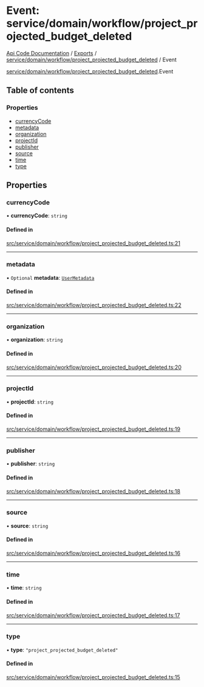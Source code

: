 # Event: service/domain/workflow/project_projected_budget_deleted
[Api Code Documentation](../README.md) / [Exports](../modules.md) / [service/domain/workflow/project\_projected\_budget\_deleted](../modules/service_domain_workflow_project_projected_budget_deleted.md) / Event

[service/domain/workflow/project\_projected\_budget\_deleted](../modules/service_domain_workflow_project_projected_budget_deleted.md).Event

## Table of contents

### Properties

- [currencyCode](service_domain_workflow_project_projected_budget_deleted.Event.md#currencycode)
- [metadata](service_domain_workflow_project_projected_budget_deleted.Event.md#metadata)
- [organization](service_domain_workflow_project_projected_budget_deleted.Event.md#organization)
- [projectId](service_domain_workflow_project_projected_budget_deleted.Event.md#projectid)
- [publisher](service_domain_workflow_project_projected_budget_deleted.Event.md#publisher)
- [source](service_domain_workflow_project_projected_budget_deleted.Event.md#source)
- [time](service_domain_workflow_project_projected_budget_deleted.Event.md#time)
- [type](service_domain_workflow_project_projected_budget_deleted.Event.md#type)

## Properties

### currencyCode

• **currencyCode**: `string`

#### Defined in

[src/service/domain/workflow/project_projected_budget_deleted.ts:21](https://github.com/openkfw/TruBudget/blob/c993c60c/api/src/service/domain/workflow/project_projected_budget_deleted.ts#L21)

___

### metadata

• `Optional` **metadata**: [`UserMetadata`](../modules/service_domain_metadata.md#usermetadata)

#### Defined in

[src/service/domain/workflow/project_projected_budget_deleted.ts:22](https://github.com/openkfw/TruBudget/blob/c993c60c/api/src/service/domain/workflow/project_projected_budget_deleted.ts#L22)

___

### organization

• **organization**: `string`

#### Defined in

[src/service/domain/workflow/project_projected_budget_deleted.ts:20](https://github.com/openkfw/TruBudget/blob/c993c60c/api/src/service/domain/workflow/project_projected_budget_deleted.ts#L20)

___

### projectId

• **projectId**: `string`

#### Defined in

[src/service/domain/workflow/project_projected_budget_deleted.ts:19](https://github.com/openkfw/TruBudget/blob/c993c60c/api/src/service/domain/workflow/project_projected_budget_deleted.ts#L19)

___

### publisher

• **publisher**: `string`

#### Defined in

[src/service/domain/workflow/project_projected_budget_deleted.ts:18](https://github.com/openkfw/TruBudget/blob/c993c60c/api/src/service/domain/workflow/project_projected_budget_deleted.ts#L18)

___

### source

• **source**: `string`

#### Defined in

[src/service/domain/workflow/project_projected_budget_deleted.ts:16](https://github.com/openkfw/TruBudget/blob/c993c60c/api/src/service/domain/workflow/project_projected_budget_deleted.ts#L16)

___

### time

• **time**: `string`

#### Defined in

[src/service/domain/workflow/project_projected_budget_deleted.ts:17](https://github.com/openkfw/TruBudget/blob/c993c60c/api/src/service/domain/workflow/project_projected_budget_deleted.ts#L17)

___

### type

• **type**: ``"project_projected_budget_deleted"``

#### Defined in

[src/service/domain/workflow/project_projected_budget_deleted.ts:15](https://github.com/openkfw/TruBudget/blob/c993c60c/api/src/service/domain/workflow/project_projected_budget_deleted.ts#L15)
